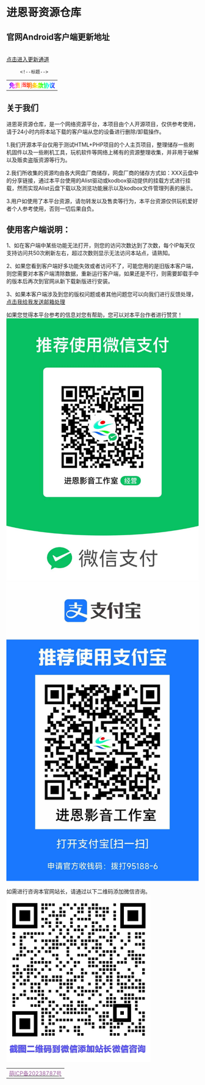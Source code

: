 # 进恩哥资源仓库
## 官网Android客户端更新地址
   <br>
   <a href="https://jinenyy.vip/update">
     点击进入更新通道 
  </a>
   <br>
   

         <!--标题-->
<table width="100%" border="0" align="center"><tr><td align="center">
<b id="nr"><span class="nav-item"><a class="nav-link" href="./免责声明.html">
<i class="fa-solid fa-shield-check" style="color:#3232CD;" aria-hidden="true"></i>
<font color="#663333">免责声明条款协议</font><tr> </td></tr></table><style>
/*进恩哥七彩字*/
#nr{ font-size:15px; margin: 0; background: -webkit-linear-gradient(left, #ffffff, #ff0000 6.25%, #ff7d00 12.5%, #ffff00 18.75%, #00ff00 25%, #00ffff 31.25%, #0000ff 37.5%, #ff00ff 43.75%, #ffff00 50%, #ff0000 56.25%, #ff7d00 62.5%, #ffff00 68.75%, #00ff00 75%, #00ffff 81.25%, #0000ff 87.5%, #ff00ff 93.75%, #ffff00 100%); -webkit-background-clip: text; -webkit-text-fill-color: transparent; background-size: 200% 100%; animation: masked-animation 2s infinite linear; } @keyframes masked-animation { 0% { background-position: 0 0; } 100% { background-position: -100%, 0; } }</style></b>
<h2>关于我们</h2>
<p><p><meta name="viewport" content="width=device-width, initial-scale=1.0, minimum-scale=0.5, maximum-scale=2.0, user-scalable=yes" /></p>
<p><a href="https://jinenyy.vip/img/icon/logo.png"></a>
进恩哥资源仓库，是一个网络资源平台，本项目由个人开源项目，仅供参考使用，请于24小时内将本站下载的客户端从您的设备进行删除/卸载操作。</p>
<p>1.我们开源本平台仅用于测试HTML+PHP项目的个人主页项目，整理储存一些刷机固件以及一些刷机工具，玩机软件等网络上稀有的资源整理收集，并非用于破解以及贩卖盗版资源等行为。</p>
<p>2.我们所收集的资源均由各大网盘厂商储存，网盘厂商的储存方式如：XXX云盘中的分享链接，通过本平台使用的Alist驱动或kodbox驱动提供的挂载方式进行挂载，然而实现Alist云盘下载以及浏览功能展示以及kodbox文件管理列表的展示。</p>
<p>3.用户如使用了本平台资源，请勿转发以及售卖等行为，本平台资源仅供玩机爱好者个人参考使用，否则一切后果自负。</p>


<h2>使用客户端说明：</h2>
<p>1、如在客户端中某些功能无法打开，则您的访问次数达到了次数，每个IP每天仅支持访问共50次刷新左右，超过次数则显示无法访问本站点，请熟知。</p>
<p>2、如果您看到客户端好多功能失效或者访问不了，可能您用的是旧版本客户端，则您需要对本客户端清除数据，重新运行客户端，如果还是不行，则需要卸载手中的版本后再次到官网从新下载新版进行安装。</p>
<p>3、如果本客户端涉及到您的版权问题或者其他问题您可以向我们进行反馈处理，<a href="mailto:jinenge@foxmail.com"><i class="fa fa-envelope"></i>点击我给我发送邮箱处理</a></p>
</div></div>
<p>如果您觉得本平台参考的信息对您有帮助，您可以对本平台作者进行赞赏！
<img src="./img/icon/weixin.jpg" alt="微信赞赏" />
<img src="./img/icon/zhifubao.jpg" alt="支付宝赞赏" /></p>
<p>如需进行咨询本官网站长，请通过以下二维码添加微信咨询。
<img src="./img/icon/tianjiaweixin.jpg" alt="添加微信" /></p>

<table width="100%" border="0" align="center">
<tr><td align="center"><span class="nav-item">
<a class="nav-link" href="https://icp.gov.moe/?keyword=20238787">
 <i class="fa-solid fa-shield-check" style="color: #9F5F9F;" aria-hidden="true">
</i><font color="#9F5F9F">
萌ICP备20238787号</font>
</body>
</html>
